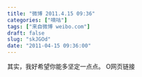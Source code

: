 ```yaml
---
title: "微博 2011.4.15 09:36"
categories: ["嘀咕"]
tags: ["来自微博 weibo.com"]
draft: false
slug: "skJGOd"
date: "2011-04-15 09:36:00"
---
```


<p>其实，我好希望你能多坚定一点点。 O网页链接 ​​​​</p>
